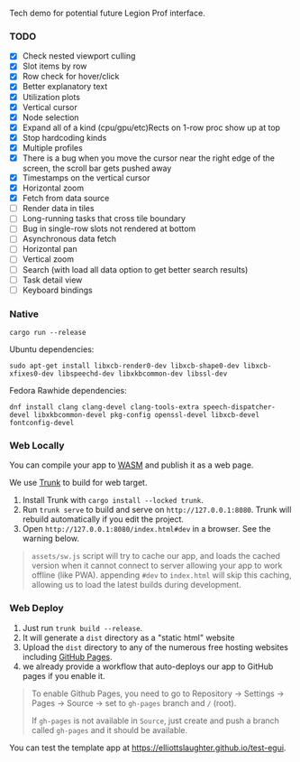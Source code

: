 Tech demo for potential future Legion Prof interface.

### TODO

- [x] Check nested viewport culling
- [x] Slot items by row
- [x] Row check for hover/click
- [x] Better explanatory text
- [x] Utilization plots
- [x] Vertical cursor
- [x] Node selection
- [x] Expand all of a kind (cpu/gpu/etc)Rects on 1-row proc show up at top
- [x] Stop hardcoding kinds
- [x] Multiple profiles
- [x] There is a bug when you move the cursor near the right edge of the screen, the scroll bar gets pushed away
- [x] Timestamps on the vertical cursor
- [x] Horizontal zoom
- [x] Fetch from data source
- [ ] Render data in tiles
- [ ] Long-running tasks that cross tile boundary
- [ ] Bug in single-row slots not rendered at bottom
- [ ] Asynchronous data fetch
- [ ] Horizontal pan
- [ ] Vertical zoom
- [ ] Search (with load all data option to get better search results)
- [ ] Task detail view
- [ ] Keyboard bindings

### Native

```
cargo run --release
```

Ubuntu dependencies:

```
sudo apt-get install libxcb-render0-dev libxcb-shape0-dev libxcb-xfixes0-dev libspeechd-dev libxkbcommon-dev libssl-dev
```

Fedora Rawhide dependencies:

```
dnf install clang clang-devel clang-tools-extra speech-dispatcher-devel libxkbcommon-devel pkg-config openssl-devel libxcb-devel fontconfig-devel
```

### Web Locally

You can compile your app to [WASM](https://en.wikipedia.org/wiki/WebAssembly) and publish it as a web page.

We use [Trunk](https://trunkrs.dev/) to build for web target.
1. Install Trunk with `cargo install --locked trunk`.
2. Run `trunk serve` to build and serve on `http://127.0.0.1:8080`. Trunk will rebuild automatically if you edit the project.
3. Open `http://127.0.0.1:8080/index.html#dev` in a browser. See the warning below.

> `assets/sw.js` script will try to cache our app, and loads the cached version when it cannot connect to server allowing your app to work offline (like PWA).
> appending `#dev` to `index.html` will skip this caching, allowing us to load the latest builds during development.

### Web Deploy

1. Just run `trunk build --release`.
2. It will generate a `dist` directory as a "static html" website
3. Upload the `dist` directory to any of the numerous free hosting websites including [GitHub Pages](https://docs.github.com/en/free-pro-team@latest/github/working-with-github-pages/configuring-a-publishing-source-for-your-github-pages-site).
4. we already provide a workflow that auto-deploys our app to GitHub pages if you enable it.
> To enable Github Pages, you need to go to Repository -> Settings -> Pages -> Source -> set to `gh-pages` branch and `/` (root).
>
> If `gh-pages` is not available in `Source`, just create and push a branch called `gh-pages` and it should be available.

You can test the template app at <https://elliottslaughter.github.io/test-egui>.
